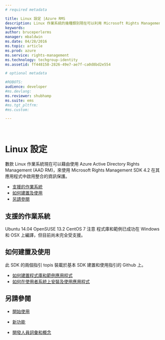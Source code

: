 ```yaml
---
# required metadata

title: Linux 設定 |Azure RMS
description: Linux 作業系統的幾種類別現在可以利用 Microsoft Rights Management SDK 4.2。
keywords:
author: bruceperlerms
manager: mbaldwin
ms.date: 04/28/2016
ms.topic: article
ms.prod: azure
ms.service: rights-management
ms.technology: techgroup-identity
ms.assetid: ff448158-2826-49e7-ae7f-ca0d8bd2e554

# optional metadata

#ROBOTS:
audience: developer
#ms.devlang:
ms.reviewer: shubhamp
ms.suite: ems
#ms.tgt_pltfrm:
#ms.custom:

---
```


﻿
# Linux 設定


數款 Linux 作業系統現在可以藉由使用 Azure Active Directory Rights Management (AAD RM)，來使用 Microsoft Rights Management SDK 4.2 在其應用程式中啟用整合的資訊保護。

-   [支援的作業系統](#supported_operating_systems)
-   [如何建置及使用](#how_to_build_and_use)
-   [另請參閱](#see_also)

## 支援的作業系統


Ubuntu 14.04
OpenSUSE 13.2
CentOS 7
注意  程式庫和範例已成功在 Windows 和 OSX 上編譯，但目前尚未完全受支援。

 

## 如何建置及使用

此 SDK 的兩個指引 topis 裝載於基本 SDK 建置和使用指引的 Github 上。

-   [如何建置程式庫和範例應用程式](https://github.com/AzureAD/rms-sdk-for-cpp/blob/master/docs/how_to_build_it.md)
-   [如何在使用者系統上安裝及使用應用程式](https://github.com/AzureAD/rms-sdk-for-cpp/blob/master/docs/how_to_use_it.md)

## 另請參閱

* [開始使用](get-started.md)

* [新功能](release-notes.md)

* [開發人員詞彙和概念](core-concepts.md)

 

 





<!--HONumber=Apr16_HO3-->


